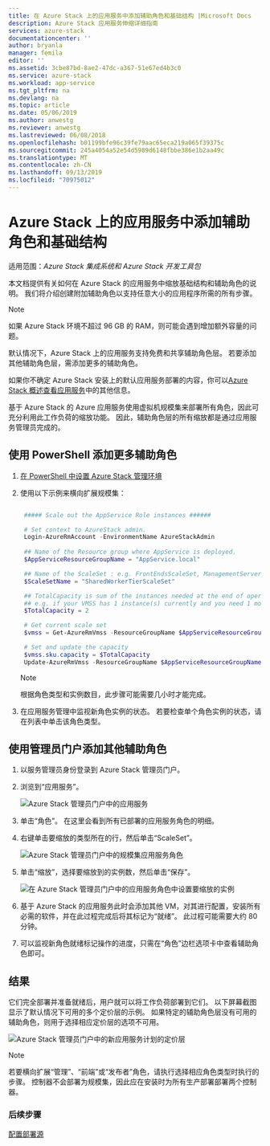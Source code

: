```yaml
---
title: 在 Azure Stack 上的应用服务中添加辅助角色和基础结构 |Microsoft Docs
description: Azure Stack 应用服务伸缩详细指南
services: azure-stack
documentationcenter: ''
author: bryanla
manager: femila
editor: ''
ms.assetid: 3cbe87bd-8ae2-47dc-a367-51e67ed4b3c0
ms.service: azure-stack
ms.workload: app-service
ms.tgt_pltfrm: na
ms.devlang: na
ms.topic: article
ms.date: 05/06/2019
ms.author: anwestg
ms.reviewer: anwestg
ms.lastreviewed: 06/08/2018
ms.openlocfilehash: b01199bfe96c39fe79aac65eca219a065f39375c
ms.sourcegitcommit: 245a4054a52e54d5989d6148fbbe386e1b2aa49c
ms.translationtype: MT
ms.contentlocale: zh-CN
ms.lasthandoff: 09/13/2019
ms.locfileid: "70975012"
---
```

# <a name="add-workers-and-infrastructure-in-app-service-on-azure-stack"></a>Azure Stack 上的应用服务中添加辅助角色和基础结构

适用范围：*Azure Stack 集成系统和 Azure Stack 开发工具包*  

本文档提供有关如何在 Azure Stack 的应用服务中缩放基础结构和辅助角色的说明。 我们将介绍创建附加辅助角色以支持任意大小的应用程序所需的所有步骤。

> [!NOTE]
> 如果 Azure Stack 环境不超过 96 GB 的 RAM，则可能会遇到增加额外容量的问题。

默认情况下，Azure Stack 上的应用服务支持免费和共享辅助角色层。 若要添加其他辅助角色层，需添加更多的辅助角色。

如果你不确定 Azure Stack 安装上的默认应用服务部署的内容，你可以[Azure Stack 概述查看应用服务](azure-stack-app-service-overview.md)中的其他信息。

基于 Azure Stack 的 Azure 应用服务使用虚拟机规模集来部署所有角色，因此可充分利用此工作负荷的缩放功能。 因此，辅助角色层的所有缩放都是通过应用服务管理员完成的。

## <a name="add-additional-workers-with-powershell"></a>使用 PowerShell 添加更多辅助角色

1. [在 PowerShell 中设置 Azure Stack 管理环境](azure-stack-powershell-configure-admin.md)

2. 使用以下示例来横向扩展规模集：
   ```powershell
   
    ##### Scale out the AppService Role instances ######
   
    # Set context to AzureStack admin.
    Login-AzureRmAccount -EnvironmentName AzureStackAdmin
                                                 
    ## Name of the Resource group where AppService is deployed.
    $AppServiceResourceGroupName = "AppService.local"

    ## Name of the ScaleSet : e.g. FrontEndsScaleSet, ManagementServersScaleSet, PublishersScaleSet , LargeWorkerTierScaleSet,      MediumWorkerTierScaleSet, SmallWorkerTierScaleSet, SharedWorkerTierScaleSet
    $ScaleSetName = "SharedWorkerTierScaleSet"

    ## TotalCapacity is sum of the instances needed at the end of operation. 
    ## e.g. if your VMSS has 1 instance(s) currently and you need 1 more the TotalCapacity should be set to 2
    $TotalCapacity = 2  

    # Get current scale set
    $vmss = Get-AzureRmVmss -ResourceGroupName $AppServiceResourceGroupName -VMScaleSetName $ScaleSetName

    # Set and update the capacity
    $vmss.sku.capacity = $TotalCapacity
    Update-AzureRmVmss -ResourceGroupName $AppServiceResourceGroupName -Name $ScaleSetName -VirtualMachineScaleSet $vmss 
   ```    

   > [!NOTE]
   > 根据角色类型和实例数目，此步骤可能需要几小时才能完成。
   >
   >

3. 在应用服务管理中监视新角色实例的状态。 若要检查单个角色实例的状态，请在列表中单击该角色类型。

## <a name="add-additional-workers-using-the-administrator-portal"></a>使用管理员门户添加其他辅助角色

1. 以服务管理员身份登录到 Azure Stack 管理员门户。

2. 浏览到“应用服务”。

    ![Azure Stack 管理员门户中的应用服务](media/azure-stack-app-service-add-worker-roles/image01.png)

3. 单击“角色”。 在这里会看到所有已部署的应用服务角色的明细。

4. 右键单击要缩放的类型所在的行，然后单击“ScaleSet”。

    ![Azure Stack 管理员门户中的规模集应用服务角色](media/azure-stack-app-service-add-worker-roles/image02.png)

5. 单击“缩放”，选择要缩放到的实例数，然后单击“保存”。

    ![在 Azure Stack 管理员门户中的应用服务角色中设置要缩放的实例](media/azure-stack-app-service-add-worker-roles/image03.png)

6. 基于 Azure Stack 的应用服务此时会添加其他 VM，对其进行配置，安装所有必需的软件，并在此过程完成后将其标记为“就绪”。 此过程可能需要大约 80 分钟。

7. 可以监视新角色就绪标记操作的进度，只需在“角色”边栏选项卡中查看辅助角色即可。

## <a name="result"></a>结果

它们完全部署并准备就绪后，用户就可以将工作负荷部署到它们。 以下屏幕截图显示了默认情况下可用的多个定价层的示例。 如果特定的辅助角色层没有可用的辅助角色，则用于选择相应定价层的选项不可用。

![Azure Stack 管理员门户中的新应用服务计划的定价层](media/azure-stack-app-service-add-worker-roles/image04.png)

>[!NOTE]
> 若要横向扩展“管理”、“前端”或“发布者”角色，请执行选择相应角色类型时执行的步骤。 控制器不会部署为规模集，因此应在安装时为所有生产部署部署两个控制器。

### <a name="next-steps"></a>后续步骤

[配置部署源](azure-stack-app-service-configure-deployment-sources.md)
